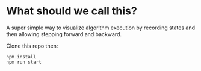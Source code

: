 # What should we call this?

A super simple way to visualize algorithm execution by recording states and then
allowing stepping forward and backward.

Clone this repo then:

```
npm install
npm run start
```
